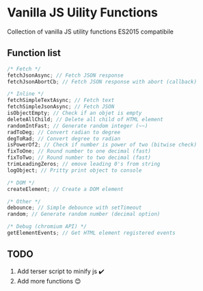# Vanilla JS Uility Functions

Collection of vanilla JS utility functions ES2015 compatibile

## Function list

```js
/* Fetch */
fetchJsonAsync; // Fetch JSON response
fetchJsonAbortCb; // Fetch JSON response with abort (callback)

/* Inline */
fetchSimpleTextAsync; // Fetch text
fetchSimpleJsonAsync; // Fetch JSON
isObjectEmpty; // Check if an objet is empty
deleteAllChild; // Delete all child of HTML element
randomIntFast; // Generate random integer (~~)
radToDeg; // Convert radian to degree
degToRad; // Convert degree to radian
isPowerOf2; // Check if number is power of two (bitwise check)
fixToOne; // Round number to one decimal (fast)
fixToTwo; // Round number to two decimal (fast)
trimLeadingZeros; // emove leading 0's from string
logObject; // Pritty print object to console

/* DOM */
createElement; // Create a DOM element

/* Other */
debounce; // Simple debounce with setTimeout
random; // Generate random number (decimal option)

/* Debug (chromium API) */
getElementEvents; // Get HTML element registered events
```

## TODO

1. Add terser script to minify js :heavy_check_mark:
2. Add more functions :blush:
